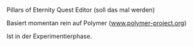 Pillars of Eternity Quest Editor (soll das mal werden)

Basiert momentan rein auf Polymer (www.polymer-project.org)

Ist in der Experimentierphase.
